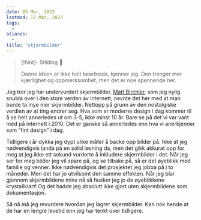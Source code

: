```yaml
---
date: 05 Mar, 2023
lastmod: 12 Mar, 2023
tags:
  - 
aliases:
  - 
title: "skjermbilder"
---
```

> [!hint]- Stikling 🌿
>
> Denne ideen er ikke helt bearbeida, kjenner jeg. Den trenger mer kjærlighet og oppmerksomhet, men det er noe spennende her.

Jeg tror jeg har undervurdert skjermbilder. [Matt Birchler](https://birchtree.me/blog/take-way-more-screenshots/?ref=simen-skriver), som jeg nylig snubla over i den store verden av internett, nevnte det her med at man burde ta mye mer skjermbilder. Nettopp på grunn av den nostalgiske verdien av at ting endrer seg. Hva som er moderne design i dag kommer til å se helt annerledes ut om 3-5, ikke minst 10 år. Bare se på det vi var vant med på internett i 2010. Det er ganske så annerledes enn hva vi anerkjenner som “fint design” i dag.

Tidligere i år dykka jeg dypt ulike måter å backe opp bilder på. Ikke at jeg nødvendigvis landa på en solid løsning da, men det gikk akkurat opp for meg at jeg ikke ett sekund vurderte å inkludere skjermbilder i det. Når jeg ser for meg bilder jeg vil spare på, og se tilbake på, så er det øyeblikk med familie og venner. Ikke nødvendigvis det prosjektet jeg jobba på i to måneder. Men det har jo utvilsomt den samme effekten. Når jeg blar gjennom skjermbildene mine nå så husker jeg jo de øyeblikkene krystallklart! Og det hadde jeg absolutt ikke gjort uten skjermbildene som dokumentasjon.

Så nå må jeg revurdere hvordan jeg lagrer skjermbilder. Kan nok hende at de har en lengre levetid enn jeg har tenkt over tidligere.